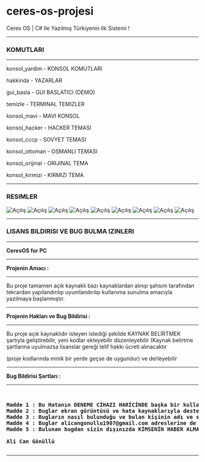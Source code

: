 # ceres-os-projesi
Ceres OS | C# Ile Yazılmış Türkiyenin Ilk Sistemi !
<hr></hr>
<strong><h3> KOMUTLARI </h3></strong>
<hr></hr>
<p> konsol_yardim - KONSOL KOMUTLARI </p>
<p> hakkinda - YAZARLAR </p>
<p> gui_basla - GUI BASLATICI (DEMO) </p>
<p> temizle - TERMINAL TEMIZLER </p>
<p> konsol_mavi - MAVI KONSOL </p>
<p> konsol_hacker - HACKER TEMASI </p>
<p> konsol_cccp - SOVYET TEMASI </p>
<p> konsol_ottoman - OSMANLI TEMASI </p>
<p> konsol_orijinal - ORIJINAL TEMA </p>
<p> konsol_kirmizi - KIRMIZI TEMA </p>
<hr></hr>
<strong><h3> RESIMLER </h3></strong>
<img src="https://ux0rdev.github.io/ceres-os-projesi/Pics/1.jpg" alt="Açılış"/>
<img src="https://ux0rdev.github.io/ceres-os-projesi/Pics/2.jpg" alt="Açılış"/>
<img src="https://ux0rdev.github.io/ceres-os-projesi/Pics/3.jpg" alt="Açılış"/>
<img src="https://ux0rdev.github.io/ceres-os-projesi/Pics/4.jpg" alt="Açılış"/>
<img src="https://ux0rdev.github.io/ceres-os-projesi/Pics/5.jpg" alt="Açılış"/>
<img src="https://ux0rdev.github.io/ceres-os-projesi/Pics/6.jpg" alt="Açılış"/>
<img src="https://ux0rdev.github.io/ceres-os-projesi/Pics/7.jpg" alt="Açılış"/>
<img src="https://ux0rdev.github.io/ceres-os-projesi/Pics/8.jpg" alt="Açılış"/>
<img src="https://ux0rdev.github.io/ceres-os-projesi/Pics/9.jpg" alt="Açılış"/>
<hr></hr>
<strong><h3> LISANS BILDIRISI VE BUG BULMA IZINLERI</h3></strong>
<hr></hr>

<html>
<body>

<p><strong> CeresOS for PC</strong></p>
<hr></hr>

<p><strong>Projenin Amacı :</strong><p>
<hr></hr>

<p>Bu proje tamamen açık kaynaklı bazı kaynaklardan alınıp şahsım tarafından tekrardan yapılandırılıp
uyumlandırılıp kullanıma sunulma amacıyla yazılmaya başlanmıştır.</p>

<hr></hr>
<p><strong>Projenin Hakları ve Bug Bildirisi :</strong></p>
<hr></hr>

<p>Bu proje açık kaynaklıdır isteyen istediği şekilde KAYNAK BELİRTMEK şartıyla geliştirebilir, yeni kodlar ekleyebilir
düzenleyebilir (Kaynak belirtme şartlarına uyulmazsa lisanslar gereği telif hakkı ücreti alınacaktır</p> 
<p>(proje kodlarında minik bir yerde geçse de uygundur) ve derleyebilir</p>

<hr></hr>
<p><strong>Bug Bildirisi Şartları :</strong></p>
<hr></hr>

<pre>
<p><strong>
Madde 1 : Bu Hatanın DENEME CİHAZI HARİCİNDE başka bir kullanıcıya zarar verme amaçlı kullanılmamış olması gerekmektedir
Madde 2 : Buglar ekran görüntüsü ve hata kaynaklarıyla desteklenmelidir
Madde 3 : Bugların nasıl bulunduğu ve bulan kişinin adı ve soyadı verilmelidir ( HoF listesi için )
Madde 4 : Buglar alicangonullu1907@gmail.com adreslerine de bildirilebilir aksi halde mağdur olmanız söz konusu olabilir
Madde 5 : Bulunan bugdan sizin dışınızda KİMSENİN HABER ALMAMASI gerekmektedir aksi takdirde bug bildiriniz GEÇERSİZ sayılacaktır

Ali Can Gönüllü
</p></strong></pre>

<hr></hr>
</html></body>
